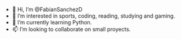 - 👋 Hi, I’m @FabianSanchezD
- 👀 I’m interested in sports, coding, reading, studying and gaming.
- 🌱 I’m currently learning Python.
- 📫 I’m looking to collaborate on small proyects. 

<!---
FabianSanchezD/FabianSanchezD is a ✨ special ✨ repository because its `README.md` (this file) appears on your GitHub profile.
You can click the Preview link to take a look at your changes.
--->
